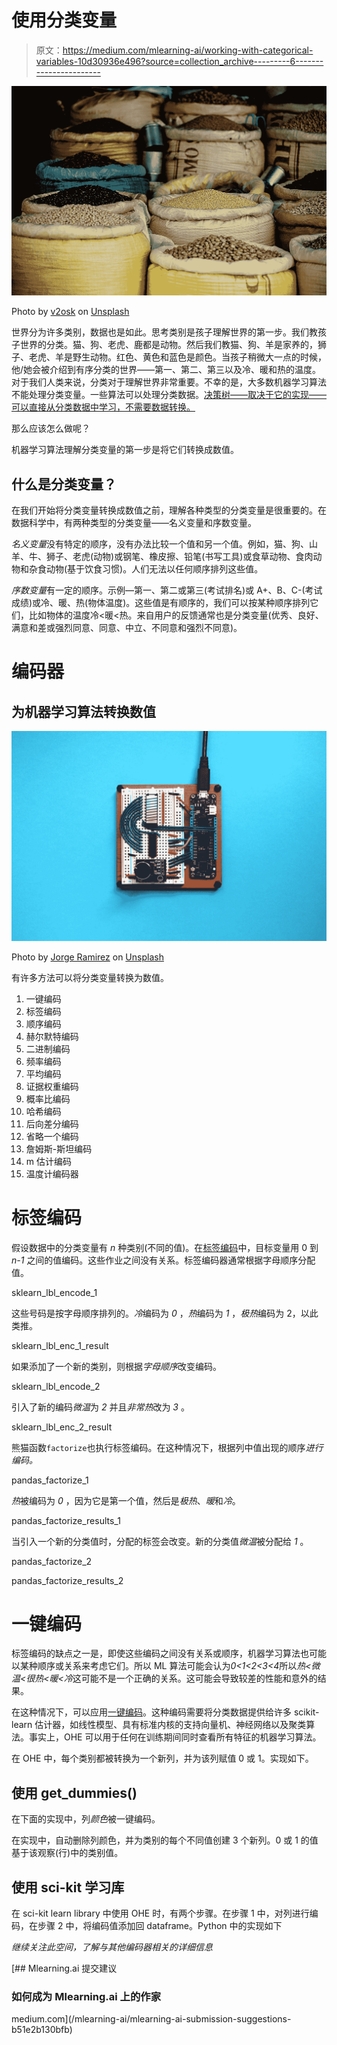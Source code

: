 # 使用分类变量

> 原文：<https://medium.com/mlearning-ai/working-with-categorical-variables-10d30936e496?source=collection_archive---------6----------------------->

![](img/6b53ed5bfdb17f9d08e989e5c9eb0825.png)

Photo by [v2osk](https://unsplash.com/@v2osk?utm_source=medium&utm_medium=referral) on [Unsplash](https://unsplash.com?utm_source=medium&utm_medium=referral)

世界分为许多类别，数据也是如此。思考类别是孩子理解世界的第一步。我们教孩子世界的分类。猫、狗、老虎、鹿都是动物。然后我们教猫、狗、羊是家养的，狮子、老虎、羊是野生动物。红色、黄色和蓝色是颜色。当孩子稍微大一点的时候，他/她会被介绍到有序分类的世界——第一、第二、第三以及冷、暖和热的温度。对于我们人类来说，分类对于理解世界非常重要。不幸的是，大多数机器学习算法不能处理分类变量。一些算法可以处理分类数据。[决策树——取决于它的实现——可以直接从分类数据中学习，不需要数据转换。](https://en.wikipedia.org/wiki/Decision_tree_learning#Advantages)

那么应该怎么做呢？

机器学习算法理解分类变量的第一步是将它们转换成数值。

## 什么是分类变量？

在我们开始将分类变量转换成数值之前，理解各种类型的分类变量是很重要的。在数据科学中，有两种类型的分类变量——名义变量和序数变量。

*名义变量*没有特定的顺序，没有办法比较一个值和另一个值。例如，猫、狗、山羊、牛、狮子、老虎(动物)或钢笔、橡皮擦、铅笔(书写工具)或食草动物、食肉动物和杂食动物(基于饮食习惯)。人们无法以任何顺序排列这些值。

*序数变量*有一定的顺序。示例—第一、第二或第三(考试排名)或 A+、B、C-(考试成绩)或冷、暖、热(物体温度)。这些值是有顺序的，我们可以按某种顺序排列它们，比如物体的温度冷<暖<热。来自用户的反馈通常也是分类变量(优秀、良好、满意和差或强烈同意、同意、中立、不同意和强烈不同意)。

# 编码器

## 为机器学习算法转换数值

![](img/e2bb7b110acb0798027060c4a96d4ecc.png)

Photo by [Jorge Ramirez](https://unsplash.com/@jorgedevs?utm_source=medium&utm_medium=referral) on [Unsplash](https://unsplash.com?utm_source=medium&utm_medium=referral)

有许多方法可以将分类变量转换为数值。

1.  一键编码
2.  标签编码
3.  顺序编码
4.  赫尔默特编码
5.  二进制编码
6.  频率编码
7.  平均编码
8.  证据权重编码
9.  概率比编码
10.  哈希编码
11.  后向差分编码
12.  省略一个编码
13.  詹姆斯-斯坦编码
14.  m 估计编码
15.  温度计编码器

# 标签编码

假设数据中的分类变量有 *n* 种类别(不同的值)。在[标签编码](https://scikit-learn.org/stable/modules/generated/sklearn.preprocessing.LabelEncoder.html)中，目标变量用 0 到 *n-1* 之间的值编码。这些作业之间没有关系。标签编码器通常根据字母顺序分配值。

sklearn_lbl_encode_1

这些号码是按字母顺序排列的。*冷*编码为 *0* ，*热*编码为 *1* ，*极热*编码为 2，以此类推。

sklearn_lbl_enc_1_result

如果添加了一个新的类别，则根据*字母顺序*改变编码。

sklearn_lbl_encode_2

引入了新的编码*微温*为 *2* 并且*非常热*改为 *3* 。

sklearn_lbl_enc_2_result

熊猫函数`factorize`也执行标签编码。在这种情况下，根据列中值出现的顺序*进行编码。*

pandas_factorize_1

*热*被编码为 *0* ，因为它是第一个值，然后是*极热*、*暖*和*冷*。

pandas_factorize_results_1

当引入一个新的分类值时，分配的标签会改变。新的分类值*微温*被分配给 *1* 。

pandas_factorize_2

pandas_factorize_results_2

# 一键编码

标签编码的缺点之一是，即使这些编码之间没有关系或顺序，机器学习算法也可能以某种顺序或关系来考虑它们。所以 ML 算法可能会认为*0<1<2<3<4*所以*热<微温<很热<暖<冷*这可能不是一个正确的关系。这可能会导致较差的性能和意外的结果。

在这种情况下，可以应用[一键编码](https://scikit-learn.org/stable/modules/generated/sklearn.preprocessing.OneHotEncoder.html)。这种编码需要将分类数据提供给许多 scikit-learn 估计器，如线性模型、具有标准内核的支持向量机、神经网络以及聚类算法。事实上，OHE 可以用于任何在训练期间同时查看所有特征的机器学习算法。

在 OHE 中，每个类别都被转换为一个新列，并为该列赋值 0 或 1。实现如下。

## 使用 get_dummies()

在下面的实现中，列*颜色*被一键编码。

在实现中，自动删除列颜色，并为类别的每个不同值创建 3 个新列。0 或 1 的值基于该观察(行)中的类别值。

## 使用 sci-kit 学习库

在 sci-kit learn library 中使用 OHE 时，有两个步骤。在步骤 1 中，对列进行编码，在步骤 2 中，将编码值添加回 dataframe。Python 中的实现如下

*继续关注此空间，了解与其他编码器相关的详细信息*

[](/mlearning-ai/mlearning-ai-submission-suggestions-b51e2b130bfb) [## Mlearning.ai 提交建议

### 如何成为 Mlearning.ai 上的作家

medium.com](/mlearning-ai/mlearning-ai-submission-suggestions-b51e2b130bfb)